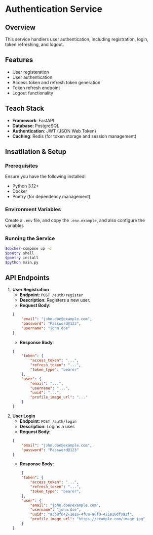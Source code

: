# Authentication Service
## Overview
This service handlers user authentication, including registration, login, token refreshing, and logout.

## Features
- User registeration
- User authentication
- Access token and refresh token generation
- Token refresh endpoint
- Logout functionality

## Teach Stack
- **Framework**: FastAPI
- **Database**: PostgreSQL
- **Authentication**: JWT (JSON Web Token)
- **Caching**: Redis (for token storage and session management)

## Insatllation & Setup
### Prerequisites
Ensure you have the following installed:
- Python 3.12+
- Docker
- Poetry (for dependency management)

### Environment Variables
Create a `.env` file, and copy the `.env.example`, and also configure the variables

### Running the Service
```bash
$docker-compose up -d
$poetry shell
$poetry install
$python main.py
```

## API Endpoints
1. **User Registration**
    - **Endpoint**: `POST /auth/register`
    - **Description**: Registers a new user.
    - **Request Body**:
    ```json
    {
        "email": "john.doe@example.com",
        "password": "Password@123",
        "username": "john.doe"
    }
    ```
    - **Response Body**:
    ```json
    {
        "token": {
            "access_token": "...",
            "refresh_token": "...",
            "token_type": "bearer"
        },
        "user": {
            "email": "...",
            "username": "...",
            "uuid": "...",
            "profile_image_url": "..."
        }
    }
    ```
2. **User Login**
    - **Endpoint**: `POST /auth/login`
    - **Description**: Logins a user.
    - **Request Body**:
    ```json
    {
        "email": "john.doe@example.com",
        "password": "Password@123"
    }
    ```
    - **Response Body**:
    ```json
        {
        "token": {
            "access_token": "...",
            "refresh_token": "...",
            "token_type": "bearer",
        },
        "user": {
            "email": "john.doe@example.com",
            "username": "john.doe",
            "uuid": "a3b8f042-1e16-4f0a-a8f0-421e16df0a2f",
            "profile_image_url": "https://example.com/image.jpg"
        }
    }
    ```